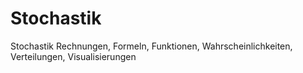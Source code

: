 # Stochastik
Stochastik Rechnungen, Formeln, Funktionen, Wahrscheinlichkeiten, Verteilungen, Visualisierungen
